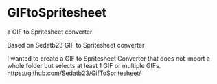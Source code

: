 # GIFtoSpritesheet
a GIF to Spritesheet converter

Based on Sedatb23 GIF to Spritesheet converter

I wanted to create a GIF to Spritesheet Converter that does not import a whole folder but selects at least 1 GIF or multiple GIFs.
https://github.com/Sedatb23/GifToSpritesheet/
